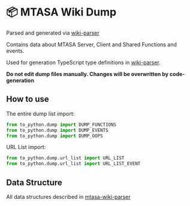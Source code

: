 # 📦 MTASA Wiki Dump

Parsed and generated via 
[wiki-parser](https://github.com/mtasa-typescript/mtasa-wiki-parser)

Contains data about MTASA Server, Client and Shared Functions and events.

Used for generation TypeScript type definitions in 
[wiki-parser](https://github.com/mtasa-typescript/mtasa-wiki-parser).

**Do not edit dump files manually. Changes will be overwritten by code-generation**

## How to use

The entire dump list import:

```python
from to_python.dump import DUMP_FUNCTIONS
from to_python.dump import DUMP_EVENTS
from to_python.dump import DUMP_OOPS
```

URL List import:

```python
from to_python.dump.url_list import URL_LIST
from to_python.dump.url_list import URL_LIST_EVENT
```

## Data Structure

All data structures described in [mtasa-wiki-parser](https://github.com/mtasa-typescript/mtasa-wiki-parser)